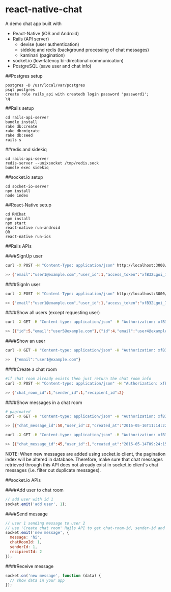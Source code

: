 # react-native-chat
A demo chat app built with
- React-Native (iOS and Android)
- Rails (API server)
  - devise (user authentication)
  - sidekiq and redis (background processing of chat messages)
  - kaminari (pagination)
- socket.io (low-latency bi-directional communication)
- PostgreSQL (save user and chat info)

##Postgres setup
```
postgres -D /usr/local/var/postgres
psql postgres
create role rails_api with createdb login password 'password1';
\q
```
##Rails setup
```
cd rails-api-server
bundle install
rake db:create
rake db:migrate
rake db:seed
rails s
```
##redis and sidekiq
```
cd rails-api-server
redis-server --unixsocket /tmp/redis.sock
bundle exec sidekiq
```
##socket.io setup
```
cd socket-io-server
npm install
node index
```
##React-Native setup
```
cd RNChat
npm install
npm start
react-native run-android
OR
react-native run-ios
```

##Rails APIs

####SignUp user
```bash
curl -X POST -H "Content-Type: application/json" http://localhost:3000/v1/users -d '{"user": {"email": "user1@example.com", "password": "password"}}'

>> {"email":"user1@example.com","user_id":1,"access_token":"xfB32Lgoi_7A7CEkcMYh"}
```

####SignIn user
```bash
curl -X POST -H "Content-Type: application/json" http://localhost:3000/v1/login -d '{"email": "user1@example.com", "password": "password"}'

>> {"email":"user1@example.com","user_id":1,"access_token":"xfB32Lgoi_7A7CEkcMYh"}
```

####Show all users (except requesting user)
```bash
curl -X GET -H "Content-type: application/json" -H "Authorization: xfB32Lgoi_7A7CEkcMYh" http://localhost:3000/v1/users

>> [{"id":5,"email":"user5@example.com"},{"id":4,"email":"user4@example.com"},{"id":3,"email":"user3@example.com"},{"id":2,"email":"user2@example.com"}]
```

####Show an user
```bash
curl -X GET -H "Content-type: application/json" -H "Authorization: xfB32Lgoi_7A7CEkcMYh" http://localhost:3000/v1/users/1

>>  {"email":"user1@example.com"}
```

####Create a chat room
```bash
#if chat room already exists then just return the chat room info
curl -X POST -H "Content-type: application/json" -H "Authorization: xfB32Lgoi_7A7CEkcMYh" http://localhost:3000/v1/chat_rooms -d '{"sender_id": 1, "recipient_id": 2}'

>> {"chat_room_id":1,"sender_id":1,"recipient_id":2}
```

####Show messages in a chat room
```bash
# paginated
curl -X GET -H "Content-type: application/json" -H "Authorization: xfB32Lgoi_7A7CEkcMYh" http://localhost:3000/v1/chat_rooms/1/chat_messages/page/1

>> [{"chat_message_id":50,"user_id":2,"created_at":"2016-05-16T11:14:22.130Z","message":"werwerwre"},{"chat_message_id":49,"user_id":1,"created_at":"2016-05-16T11:14:17.865Z","message":"Asdfas"},{"chat_message_id":48,"user_id":2,"created_at":"2016-05-16T08:55:40.489Z","message":"rssdsds"},{"chat_message_id":47,"user_id":2,"created_at":"2016-05-16T08:41:27.880Z","message":"what up?"},{"chat_message_id":46,"user_id":1,"created_at":"2016-05-16T08:39:15.508Z","message":"Yo man"}]

curl -X GET -H "Content-type: application/json" -H "Authorization: xfB32Lgoi_7A7CEkcMYh" http://localhost:3000/v1/chat_rooms/1/chat_messages/page/2

>> [{"chat_message_id":45,"user_id":1,"created_at":"2016-05-14T09:24:15.817Z","message":"Jhjhh"},{"chat_message_id":44,"user_id":2,"created_at":"2016-05-14T09:18:20.898Z","message":"sdfsdfsdf"},{"chat_message_id":43,"user_id":1,"created_at":"2016-05-14T09:18:09.200Z","message":"Asdfasdf"},{"chat_message_id":42,"user_id":2,"created_at":"2016-05-14T09:17:42.405Z","message":"sdfsdf"},{"chat_message_id":41,"user_id":1,"created_at":"2016-05-14T09:17:10.838Z","message":"asdfasd"}]
```
NOTE: When new messages are added using socket.io client, the pagination index will be altered in database. Therefore, make sure that chat messages retrieved through this API does not already exist in socket.io client's chat messages (i.e. filter out duplicate messages).

##socket.io APIs

####Add user to chat room
```javascript
// add user with id 1
socket.emit('add user', 1);
```

####Send message
```javascript
// user 1 sending message to user 2
// use 'Create chat room' Rails API to get chat-room-id, sender-id and recipient-id
socket.emit('new message', {
  message: 'hi',
  chatRoomId: 1,
  senderId: 1,
  recipientId: 2
});
```

####Receive message
```javascript
socket.on('new message', function (data) {
  // show data in your app
});
```

